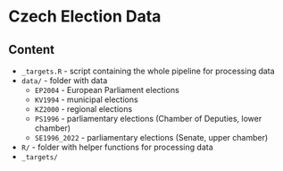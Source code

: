 # Czech Election Data

## Content

- `_targets.R` - script containing the whole pipeline for processing data
- `data/` - folder with data
  - `EP2004` - European Parliament elections
  - `KV1994` - municipal elections
  - `KZ2000` - regional elections
  - `PS1996` - parliamentary elections (Chamber of Deputies, lower chamber)
  - `SE1996_2022` - parliamentary elections (Senate, upper chamber)
- `R/` - folder with helper functions for processing data
- `_targets/`



